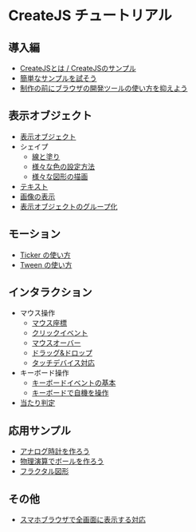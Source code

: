 # CreateJS チュートリアル

## 導入編

- [CreateJSとは / CreateJSのサンプル](docs/basic.md)
- [簡単なサンプルを試そう](docs/quickstart.md)
- [制作の前にブラウザの開発ツールの使い方を抑えよう](docs/debug.md)

## 表示オブジェクト

- [表示オブジェクト](docs/displayobject.md)
- シェイプ
  - [線と塗り](docs/shape_fill_stroke.md)
  - [様々な色の設定方法](docs/shape_color.md)
  - [様々な図形の描画](docs/shape_draw.md)
- [テキスト](docs/text.md)
- [画像の表示](docs/bitmap.md)
- [表示オブジェクトのグループ化](docs/nest.md)

## モーション

- [Ticker の使い方](docs/ticker.md)
- [Tween の使い方](docs/tween.md)

## インタラクション

- マウス操作
	- [マウス座標](docs/mouse_xy.md)
	- [クリックイベント](docs/mouse_click.md)
	- [マウスオーバー](docs/mouse_over.md)
  - [ドラッグ&ドロップ](docs/mouse_drag.md)
  - [タッチデバイス対応](docs/mouse_touch.md)
- キーボード操作
  - [キーボードイベントの基本](docs/keyboard_basic.md)
  - [キーボードで自機を操作](docs/keyboard_ship.md)
- [当たり判定](docs/hittest.md)

## 応用サンプル

- [アナログ時計を作ろう](docs/clock.md)
- [物理演算でボールを作ろう](docs/ball.md)
- [フラクタル図形](docs/fractal.md)

## その他

- [スマホブラウザで全画面に表示する対応](docs/fullscreen.md)
